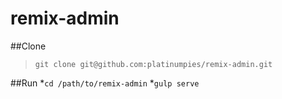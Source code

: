 # remix-admin
##Clone
> `git clone git@github.com:platinumpies/remix-admin.git`

##Run
 *`cd /path/to/remix-admin`
 *`gulp serve`
